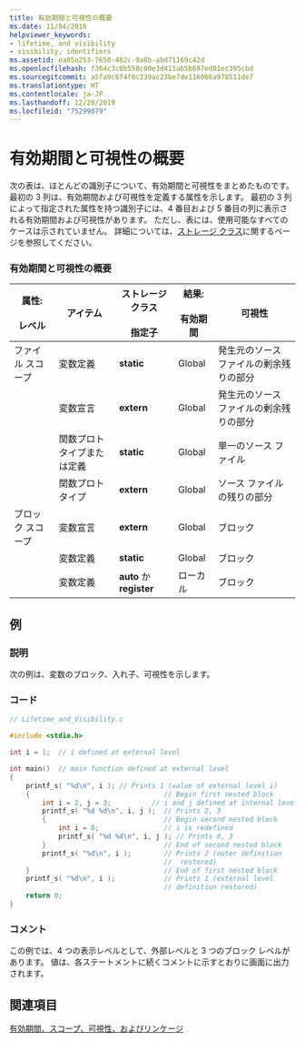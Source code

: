 ```yaml
---
title: 有効期間と可視性の概要
ms.date: 11/04/2016
helpviewer_keywords:
- lifetime, and visibility
- visibility, identifiers
ms.assetid: ea05a253-7658-482c-9a6b-abd71169c42d
ms.openlocfilehash: f364c3c0b558c00e3d411ab5b697ed01ec395cbd
ms.sourcegitcommit: a5fa9c6f4f0c239ac23be7de116066a978511de7
ms.translationtype: HT
ms.contentlocale: ja-JP
ms.lasthandoff: 12/20/2019
ms.locfileid: "75299079"
---
```

# <a name="summary-of-lifetime-and-visibility"></a>有効期間と可視性の概要

次の表は、ほとんどの識別子について、有効期間と可視性をまとめたものです。 最初の 3 列は、有効期間および可視性を定義する属性を示します。 最初の 3 列によって指定された属性を持つ識別子には、4 番目および 5 番目の列に表示される有効期間および可視性があります。 ただし、表には、使用可能なすべてのケースは示されていません。 詳細については、[ストレージ クラス](../c-language/c-storage-classes.md)に関するページを参照してください。

### <a name="summary-of-lifetime-and-visibility"></a>有効期間と可視性の概要

|属性: <br /><br /> レベル|アイテム|ストレージ クラス<br /><br /> 指定子|結果: <br /><br /> 有効期間|可視性|
|---------------------------|----------|----------------------------------|--------------------------|----------------|
|ファイル スコープ|変数定義|**static**|Global|発生元のソース ファイルの剰余残りの部分|
||変数宣言|**extern**|Global|発生元のソース ファイルの剰余残りの部分|
||関数プロトタイプまたは定義|**static**|Global|単一のソース ファイル|
||関数プロトタイプ|**extern**|Global|ソース ファイルの残りの部分|
|ブロック スコープ|変数宣言|**extern**|Global|ブロック|
||変数定義|**static**|Global|ブロック|
||変数定義|**auto** か **register**|ローカル|ブロック|

## <a name="example"></a>例

### <a name="description"></a>説明

次の例は、変数のブロック、入れ子、可視性を示します。

### <a name="code"></a>コード

```c
// Lifetime_and_Visibility.c

#include <stdio.h>

int i = 1;  // i defined at external level

int main()  // main function defined at external level
{
    printf_s( "%d\n", i ); // Prints 1 (value of external level i)
    {                                 // Begin first nested block
        int i = 2, j = 3;          // i and j defined at internal level
        printf_s( "%d %d\n", i, j );  // Prints 2, 3
        {                             // Begin second nested block
            int i = 0;                // i is redefined
            printf_s( "%d %d\n", i, j ); // Prints 0, 3
        }                             // End of second nested block
        printf_s( "%d\n", i );        // Prints 2 (outer definition
                                      //  restored)
    }                                 // End of first nested block
    printf_s( "%d\n", i );            // Prints 1 (external level
                                      // definition restored)
    return 0;
}
```

### <a name="comments"></a>コメント

この例では、4 つの表示レベルとして、外部レベルと 3 つのブロック レベルがあります。 値は、各ステートメントに続くコメントに示すとおりに画面に出力されます。

## <a name="see-also"></a>関連項目

[有効期間、スコープ、可視性、およびリンケージ](../c-language/lifetime-scope-visibility-and-linkage.md)
